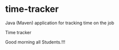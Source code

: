 # time-tracker
Java (Maven) application for tracking time on the job

Time tracker

Good morning all Students.!!!

